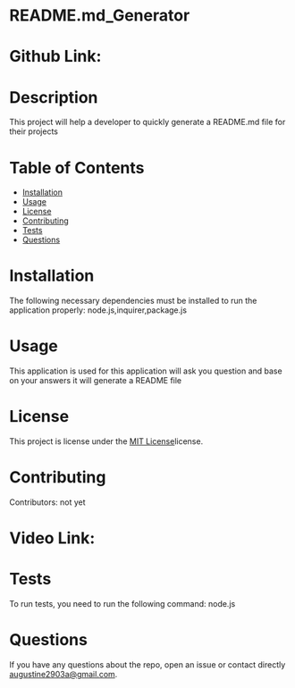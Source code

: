 
# README.md_Generator
# Github Link:
 [](https://github.com/Gus199)
# Description
 This project will help a developer to quickly generate a README.md file for their projects
# Table of Contents 
* [Installation](#installation)
* [Usage](#usage)
* [License](#license)
* [Contributing](#contributing)
* [Tests](#tests)
* [Questions](#questions)
# Installation
The following necessary dependencies must be installed to run the application properly: node.js,inquirer,package.js
# Usage
​This application is used for this application will ask you question and base on your answers it will generate a README file
# License
This project is license under the [MIT License](LICENSE)license.
# Contributing
​Contributors: not yet
# Video Link:
 [](https://watch.screencastify.com/v/EFobkIo5lM5hObRMFaa7)
# Tests
To run tests, you need to run the following command: node.js
# Questions
If you have any questions about the repo, open an issue or contact directly augustine2903a@gmail.com.
